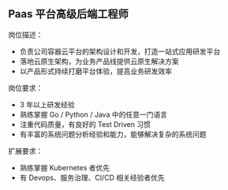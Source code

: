 ## Paas 平台高级后端工程师

岗位描述：
- 负责公司容器云平台的架构设计和开发，打造一站式应用研发平台
- 落地云原生架构，为业务产品线提供云原生解决方案
- 以产品形式持续打磨平台体验，提高业务研发效率

岗位要求：
- 3 年以上研发经验
- 熟练掌握 Go / Python / Java 中的任意一门语言
- 注重代码质量，有良好的 Test Driven 习惯
- 有丰富的系统问题分析经验和能力，能够解决复杂的系统问题

扩展要求：
- 熟练掌握 Kubernetes 者优先
- 有 Devops、服务治理、CI/CD 相关经验者优先
